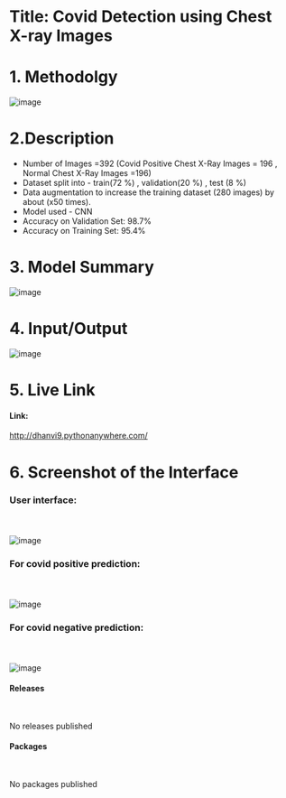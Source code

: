 # Title: Covid Detection using Chest X-ray Images

# 1. Methodolgy
![image](https://user-images.githubusercontent.com/66992402/208155807-50bfed15-3f40-4e65-8b88-94c908fe47a4.png)

# 2.Description
* Number of Images =392 (Covid Positive Chest X-Ray Images = 196 , Normal Chest X-Ray Images =196)
* Dataset split into - train(72 %) , validation(20 %) , test (8 %)
* Data augmentation to increase the training dataset (280 images) by about (x50 times).
* Model used - CNN
* Accuracy on Validation Set: 98.7%
* Accuracy on Training Set:  95.4%

# 3. Model Summary
![image](https://user-images.githubusercontent.com/66992402/208156773-2d44d2c0-859b-4e01-9db3-0b45334b23b1.png)

# 4. Input/Output
![image](https://user-images.githubusercontent.com/66992402/208156923-146a0bd5-2b56-4114-82ce-d02341b44317.png)

# 5. Live Link 
#### Link: </br>
http://dhanvi9.pythonanywhere.com/

# 6. Screenshot of the Interface

### User interface:   <p>&nbsp;</p>
![image](https://user-images.githubusercontent.com/66992402/208157317-b53d48c8-6fd5-499a-8846-4db73346ac3a.png) 

### For covid positive prediction: <p>&nbsp;</p>
![image](https://user-images.githubusercontent.com/66992402/208155739-9a5ec217-6412-41a6-8386-e64531d8cd76.png) 

###  For covid negative prediction: <p>&nbsp;</p>
![image](https://user-images.githubusercontent.com/66992402/208157665-05c9b74b-281e-4aba-a63e-8ffcb2ed9c84.png)

 #### Releases <p>&nbsp;</p>
 No releases  published
 
 #### Packages <p>&nbsp;</p>
 No packages published
 


